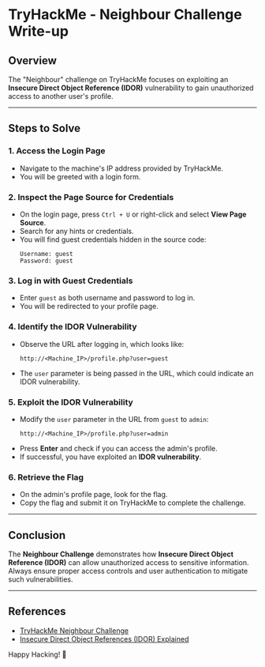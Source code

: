 # TryHackMe - Neighbour Challenge Write-up

## Overview
The "Neighbour" challenge on TryHackMe focuses on exploiting an **Insecure Direct Object Reference (IDOR)** vulnerability to gain unauthorized access to another user's profile.

---

## Steps to Solve

### 1. Access the Login Page
- Navigate to the machine's IP address provided by TryHackMe.
- You will be greeted with a login form.

### 2. Inspect the Page Source for Credentials
- On the login page, press `Ctrl + U` or right-click and select **View Page Source**.
- Search for any hints or credentials.
- You will find guest credentials hidden in the source code:
  ```
  Username: guest
  Password: guest
  ```

### 3. Log in with Guest Credentials
- Enter `guest` as both username and password to log in.
- You will be redirected to your profile page.

### 4. Identify the IDOR Vulnerability
- Observe the URL after logging in, which looks like:
  ```
  http://<Machine_IP>/profile.php?user=guest
  ```
- The `user` parameter is being passed in the URL, which could indicate an IDOR vulnerability.

### 5. Exploit the IDOR Vulnerability
- Modify the `user` parameter in the URL from `guest` to `admin`:
  ```
  http://<Machine_IP>/profile.php?user=admin
  ```
- Press **Enter** and check if you can access the admin's profile.
- If successful, you have exploited an **IDOR vulnerability**.

### 6. Retrieve the Flag
- On the admin's profile page, look for the flag.
- Copy the flag and submit it on TryHackMe to complete the challenge.

---

## Conclusion
The **Neighbour Challenge** demonstrates how **Insecure Direct Object Reference (IDOR)** can allow unauthorized access to sensitive information. Always ensure proper access controls and user authentication to mitigate such vulnerabilities.

---

## References
- [TryHackMe Neighbour Challenge](https://tryhackme.com/)
- [Insecure Direct Object References (IDOR) Explained](https://owasp.org/www-community/attacks/Insecure_Direct_Object_Reference)

Happy Hacking! 🚀
